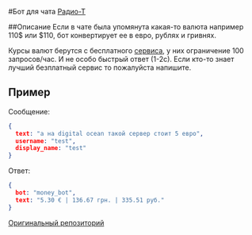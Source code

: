 #Бот для чата [Радио-Т](https://chat.radio-t.com) 

##Описание
Если в чате была упомянута какая-то валюта например 110$ или $110, бот конвертирует ее в евро, рублях и гривнях.

Курсы валют берутся с бесплатного [сервиса](http://free.currencyconverterapi.com), у них ограничение 100 запросов/час. 
И не особо быстрый ответ (1-2с). Если кто-то знает лучший безплатный сервис то пожалуйста напишите.

## Пример
Сообщение:
```json
{
  text: "а на digital ocean такой сервер стоит 5 евро",
  username: "test",
  display_name: "test"
}
```

Ответ:
```json
{
  bot: "money_bot",
  text: "5.30 € | 136.67 грн. | 335.51 руб."
}
```

[Оригинальный репозиторий](https://github.com/exelban/money_bot)
